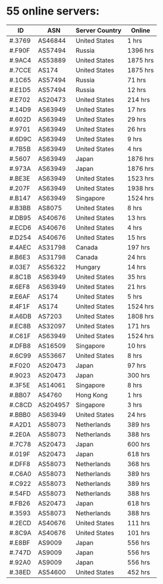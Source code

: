 # 55 online servers:

| ID | ASN | Server Country | Online |
| ------ | ------ | ------ | ------ |
| #.3769 | AS46844 | United States | 1 hrs |
| #.F90F | AS57494 | Russia | 1396 hrs |
| #.9AC4 | AS53889 | United States | 1875 hrs |
| #.7CCE | AS174 | United States | 1875 hrs |
| #.1C65 | AS57494 | Russia | 71 hrs |
| #.E1D5 | AS57494 | Russia | 12 hrs |
| #.E702 | AS20473 | United States | 214 hrs |
| #.14D9 | AS63949 | United States | 17 hrs |
| #.602D | AS63949 | United States | 29 hrs |
| #.9701 | AS63949 | United States | 26 hrs |
| #.6D9C | AS63949 | United States | 9 hrs |
| #.7B5B | AS63949 | United States | 4 hrs |
| #.5607 | AS63949 | Japan | 1876 hrs |
| #.973A | AS63949 | Japan | 1876 hrs |
| #.BE3E | AS63949 | United States | 1523 hrs |
| #.207F | AS63949 | United States | 1938 hrs |
| #.B147 | AS63949 | Singapore | 1524 hrs |
| #.B3BB | AS8075 | United States | 8 hrs |
| #.DB95 | AS40676 | United States | 13 hrs |
| #.ECD6 | AS40676 | United States | 4 hrs |
| #.D254 | AS40676 | United States | 15 hrs |
| #.4AEC | AS31798 | Canada | 197 hrs |
| #.B6E3 | AS31798 | Canada | 24 hrs |
| #.03E7 | AS56322 | Hungary | 14 hrs |
| #.8C1B | AS63949 | United States | 35 hrs |
| #.6EF8 | AS63949 | United States | 21 hrs |
| #.E6AF | AS174 | United States | 5 hrs |
| #.4F1F | AS174 | United States | 1524 hrs |
| #.A6DB | AS7203 | United States | 1808 hrs |
| #.EC8B | AS32097 | United States | 171 hrs |
| #.C61F | AS63949 | United States | 1524 hrs |
| #.DFB8 | AS16509 | Singapore | 10 hrs |
| #.6C99 | AS53667 | United States | 8 hrs |
| #.F020 | AS20473 | Japan | 97 hrs |
| #.9023 | AS20473 | Japan | 300 hrs |
| #.3F5E | AS14061 | Singapore | 8 hrs |
| #.BB07 | AS4760 | Hong Kong | 1 hrs |
| #.C8CD | AS204957 | Singapore | 3 hrs |
| #.BBB0 | AS63949 | United States | 24 hrs |
| #.A2D1 | AS58073 | Netherlands | 389 hrs |
| #.2E0A | AS58073 | Netherlands | 388 hrs |
| #.7C78 | AS20473 | Japan | 600 hrs |
| #.019F | AS20473 | Japan | 618 hrs |
| #.DFF8 | AS58073 | Netherlands | 368 hrs |
| #.C6A0 | AS58073 | Netherlands | 389 hrs |
| #.C922 | AS58073 | Netherlands | 389 hrs |
| #.54FD | AS58073 | Netherlands | 388 hrs |
| #.FB26 | AS20473 | Japan | 618 hrs |
| #.3593 | AS58073 | Netherlands | 388 hrs |
| #.2ECD | AS40676 | United States | 111 hrs |
| #.8C9A | AS40676 | United States | 101 hrs |
| #.E8BF | AS9009 | Japan | 556 hrs |
| #.747D | AS9009 | Japan | 556 hrs |
| #.92A0 | AS9009 | Japan | 556 hrs |
| #.38ED | AS54600 | United States | 452 hrs |


